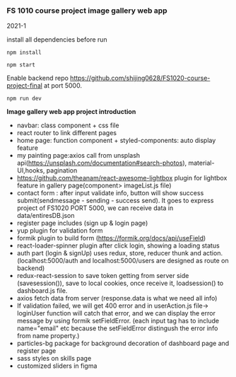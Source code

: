 ### FS 1010 course project image gallery web app

2021-1

install all dependencies before run

```
npm install
```

```
npm start
```

Enable backend repo https://github.com/shijing0628/FS1020-course-project-final at port 5000.

```
npm run dev
```

**Image gallery web app project introduction**

- navbar: class component + css file
- react router to link different pages
- home page: function component + styled-components: auto display feature
- my painting page:axios call from unsplash api(https://unsplash.com/documentation#search-photos), material-UI,hooks, pagination
- https://github.com/theanam/react-awesome-lightbox plugin for lightbox feature in gallery page(component> imageList.js file)
- contact form : after input validate info, button will show success submit(sendmessage - sending - success send). It goes to express project of FS1020 PORT 5000, we can receive data in data/entiresDB.json
- register page includes (sign up & login page)
- yup plugin for validation form
- formik plugin to build form (https://formik.org/docs/api/useField)
- react-loader-spinner plugin after click login, showing a loading status
- auth part (login & signUp) uses redux, store, reducer thunk and action. (localhost:5000/auth and localhost:5000/users are designed as route on backend)
- redux-react-session to save token getting from server side (savesession()), save to local cookies, once receive it, loadsession() to dashboard.js file.
- axios fetch data from server (response.data is what we need all info)
- If validation failed, we will get 400 error and in userAction.js file-> loginUser function will catch that error, and we can display the error message by using formik setFieldError. (each input tag has to include name="email" etc because the setFieldError distingush the error info from name property.)
- particles-bg package for background decoration of dashboard page and register page
- sass styles on skills page
- customized sliders in figma

